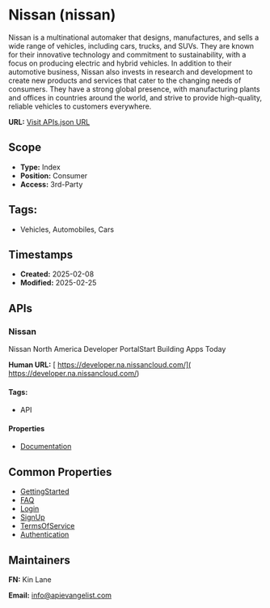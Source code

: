 # Nissan (nissan)
Nissan is a multinational automaker that designs, manufactures, and sells a wide range of vehicles, including cars, trucks, and SUVs. They are known for their innovative technology and commitment to sustainability, with a focus on producing electric and hybrid vehicles. In addition to their automotive business, Nissan also invests in research and development to create new products and services that cater to the changing needs of consumers. They have a strong global presence, with manufacturing plants and offices in countries around the world, and strive to provide high-quality, reliable vehicles to customers everywhere.

**URL:** [Visit APIs.json URL](https://raw.githubusercontent.com/api-evangelist/nissan/refs/heads/main/apis.yml)

## Scope

- **Type:** Index 
- **Position:** Consumer 
- **Access:** 3rd-Party 

## Tags:

 - Vehicles, Automobiles, Cars

## Timestamps

- **Created:** 2025-02-08 
- **Modified:** 2025-02-25 

## APIs

### Nissan
Nissan North America Developer PortalStart Building Apps Today 

**Human URL:** [ https://developer.na.nissancloud.com/]( https://developer.na.nissancloud.com/)


#### Tags:

 - API

#### Properties

- [Documentation]( https://developer.na.nissancloud.com/)

## Common Properties

- [GettingStarted](https://developer.na.nissancloud.com/get-started)
- [FAQ](https://developer.na.nissancloud.com/faq)
- [Login](https://developer.na.nissancloud.com/accounts/login)
- [SignUp](https://developer.na.nissancloud.com/accounts/create)
- [TermsOfService](https://developer.na.nissancloud.com/terms)
- [Authentication](https://developer.na.nissancloud.com/get-started#access-keys)

## Maintainers

**FN:** Kin Lane

**Email:** info@apievangelist.com

